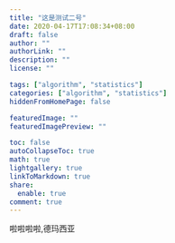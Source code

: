 ```yaml
---
title: "这是测试二号"
date: 2020-04-17T17:08:34+08:00
draft: false
author: ""
authorLink: ""
description: ""
license: ""

tags: ["algorithm", "statistics"]
categories: ["algorithm", "statistics"]
hiddenFromHomePage: false

featuredImage: ""
featuredImagePreview: ""

toc: false
autoCollapseToc: true
math: true
lightgallery: true
linkToMarkdown: true
share:
  enable: true
comment: true
---
```


啦啦啦啦,德玛西亚
